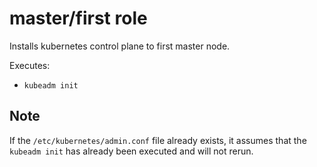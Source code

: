 # master/first role

Installs kubernetes control plane to first master node.

Executes:

* `kubeadm init`

## Note

If the `/etc/kubernetes/admin.conf` file already exists, 
it assumes that the `kubeadm init` has already been executed and will not rerun.

